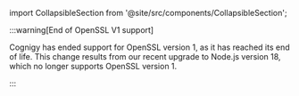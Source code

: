 import CollapsibleSection from '@site/src/components/CollapsibleSection';

:::warning[End of OpenSSL V1 support]

  Cognigy has ended support for OpenSSL version 1, as it has reached its end of life. This change results from our recent upgrade to Node.js version 18, which no longer supports OpenSSL version 1.

:::

